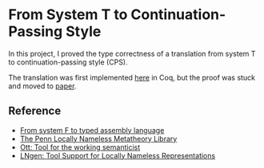 # From System T to Continuation-Passing Style
In this project, I proved the type correctness of a translation from system T
to continuation-passing style (CPS).

The translation was first implemented [here][translation] in Coq, but the proof
was stuck and moved to [paper](cps/cps.pdf).

## Reference
- [From system F to typed assembly language][ftal]
- [The Penn Locally Nameless Metatheory Library][metalib]
- [Ott: Tool for the working semanticist][ott]
- [LNgen: Tool Support for Locally Nameless Representations][lngen]

[ott]:http://www.cl.cam.ac.uk/~pes20/ott/
[ftal]:http://dl.acm.org/citation.cfm?id=319345
[lngen]:https://github.com/plclub/lngen
[metalib]:https://github.com/plclub/metalib
[translation]:https://github.com/liyishuai/cps/blob/master/Translate.v
